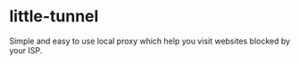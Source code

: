 # little-tunnel
Simple and easy to use local proxy which help you visit websites blocked by your ISP.
